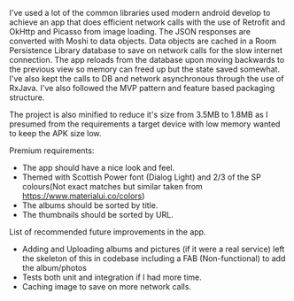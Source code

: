 I've used a lot of the common libraries used modern android develop to achieve an app that does efficient network calls with the use of Retrofit and OkHttp and Picasso from image loading. The JSON responses are converted with Moshi to data objects. Data objects are cached in a Room Persistence Library database to save on network calls for the slow internet connection. The app reloads from the database upon moving backwards to the previous view so memory can freed up but the state saved somewhat. I've also kept the calls to DB and network asynchronous through the use of RxJava. I've also followed the MVP pattern and feature based packaging structure.

The project is also minified to reduce it's size from 3.5MB to 1.8MB as I presumed from the requirements a target device with low memory wanted to keep the APK size low.

Premium requirements:
*	The app should have a nice look and feel.
*	Themed with Scottish Power font (Dialog Light) and 2/3 of the SP colours(Not exact matches but similar taken from https://www.materialui.co/colors)
*	The albums should be sorted by title.
*	The thumbnails should be sorted by URL.

List of recommended future improvements in the app.

* Adding and Uploading albums and pictures (if it were a real service) left the skeleton of this in codebase including a FAB (Non-functional) to add the album/photos
*	Tests both unit and integration if I had more time.
*	Caching image to save on more network calls.

